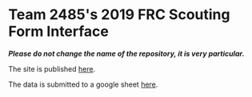 # Team 2485's 2019 FRC Scouting Form Interface

**_Please do not change the name of the repository, it is very particular._**

The site is published [here](https://team2485.github.io).

The data is submitted to a google sheet [here](https://drive.google.com/open?id=1UVFypXtXVBPfgTn2fldWoPpxq1avXa_brMelm5PKMlA).

